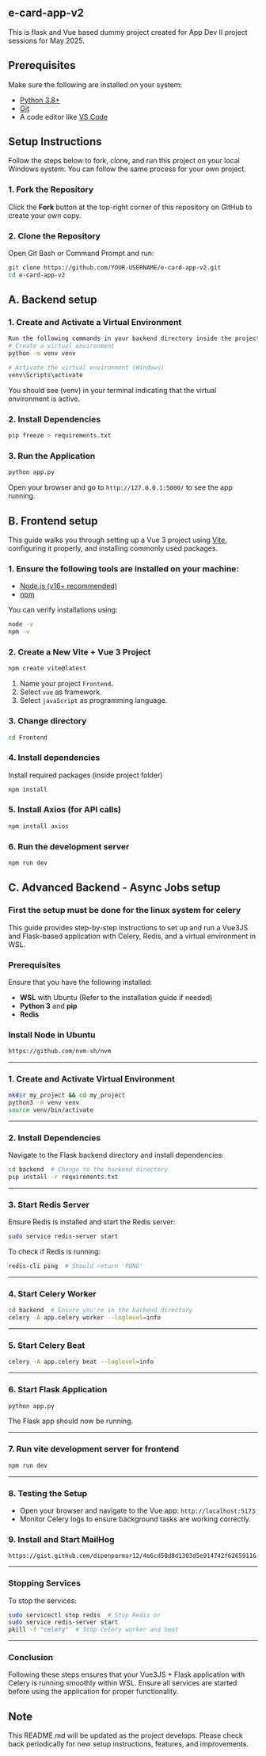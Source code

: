 ## e-card-app-v2
This is flask and Vue based dummy project created for App Dev II project sessions for May 2025. 

## Prerequisites

Make sure the following are installed on your system:

- [Python 3.8+](https://www.python.org/downloads/windows/)
- [Git](https://git-scm.com/downloads)
- A code editor like [VS Code](https://code.visualstudio.com/)

## Setup Instructions

Follow the steps below to fork, clone, and run this project on your local Windows system. You can follow the same process for your own project.

### 1. Fork the Repository

Click the **Fork** button at the top-right corner of this repository on GitHub to create your own copy.

### 2. Clone the Repository

Open Git Bash or Command Prompt and run:

```bash
git clone https://github.com/YOUR-USERNAME/e-card-app-v2.git
cd e-card-app-v2
```
## A. Backend setup

### 1. Create and Activate a Virtual Environment 

```bash
Run the following commands in your backend directory inside the project directory:
# Create a virtual environment
python -m venv venv

# Activate the virtual environment (Windows)
venv\Scripts\activate
```
You should see (venv) in your terminal indicating that the virtual environment is active.

### 2. Install Dependencies

```bash
pip freeze > requirements.txt
```

### 3. Run the Application

```bash
python app.py
```

Open your browser and go to `http://127.0.0.1:5000/` to see the app running.

## B. Frontend setup

This guide walks you through setting up a Vue 3 project using [Vite](https://vitejs.dev/), configuring it properly, and installing commonly used packages.

### 1. Ensure the following tools are installed on your machine:

- [Node.js (v16+ recommended)](https://nodejs.org/)
- [npm](https://www.npmjs.com/)

You can verify installations using:

```bash
node -v
npm -v
```

### 2. Create a New Vite + Vue 3 Project

```bash
npm create vite@latest
```

1. Name your project `Frontend`.
2. Select `vue` as framework.
3. Select `javaScript` as programming language.

### 3. Change directory

```bash
cd Frontend
```

### 4. Install dependencies

Install required packages (inside project folder)

```bash
npm install
```

### 5. Install Axios (for API calls)

```bash
npm install axios
```

### 6. Run the development server

```bash
npm run dev
```

## C. Advanced Backend - Async Jobs setup

### First the setup must be done for the linux system for celery

This guide provides step-by-step instructions to set up and run a Vue3JS and Flask-based application with Celery, Redis, and a virtual environment in WSL.

### **Prerequisites**
Ensure that you have the following installed:
- **WSL** with Ubuntu (Refer to the installation guide if needed)
- **Python 3** and **pip**
- **Redis**

### Install Node in Ubuntu
```bash
https://github.com/nvm-sh/nvm
```

---
### 1. Create and Activate Virtual Environment
```bash
mkdir my_project && cd my_project
python3 -m venv venv
source venv/bin/activate
```

---
### 2. Install Dependencies
Navigate to the Flask backend directory and install dependencies:
```bash
cd backend  # Change to the backend directory
pip install -r requirements.txt
```

---
### 3. Start Redis Server
Ensure Redis is installed and start the Redis server:
```bash
sudo service redis-server start
```
To check if Redis is running:
```bash
redis-cli ping  # Should return 'PONG'
```

---
### 4. Start Celery Worker
```bash
cd backend  # Ensure you're in the backend directory
celery -A app.celery worker --loglevel=info
```

---
### 5. Start Celery Beat
```bash
celery -A app.celery beat --loglevel=info
```

---
### 6. Start Flask Application
```bash
python app.py
```
The Flask app should now be running.

---
### 7. Run vite development server for frontend

```bash
npm run dev
```

---
### 8. Testing the Setup
- Open your browser and navigate to the Vue app: `http://localhost:5173`
- Monitor Celery logs to ensure background tasks are working correctly.

### 9. Install and Start MailHog
```
https://gist.github.com/dipenparmar12/4e6cd50d8d1303d5e914742f62659116
```

---
### **Stopping Services**
To stop the services:
```bash
sudo servicectl stop redis  # Stop Redis or
sudo service redis-server start 
pkill -f "celery"  # Stop Celery worker and beat
```

---
### **Conclusion**
Following these steps ensures that your Vue3JS + Flask application with Celery is running smoothly within WSL. Ensure all services are started before using the application for proper functionality.


## Note
This README.md will be updated as the project develops. Please check back periodically for new setup instructions, features, and improvements.